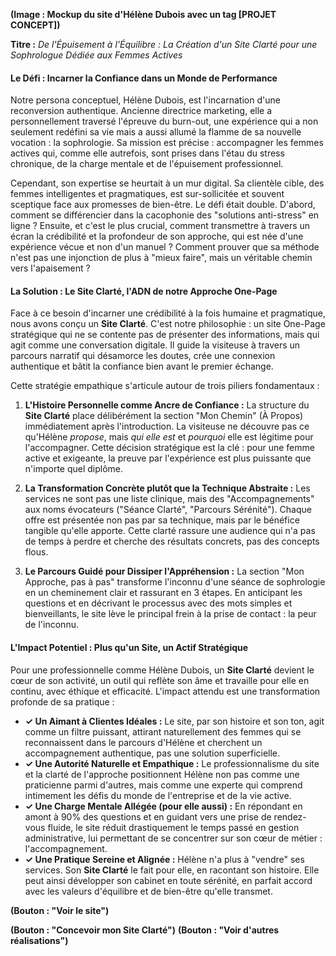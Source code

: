 **(Image : Mockup du site d'Hélène Dubois avec un tag [PROJET CONCEPT])**

**Titre :** *De l'Épuisement à l'Équilibre : La Création d'un Site Clarté pour une Sophrologue Dédiée aux Femmes Actives*

#### **Le Défi : Incarner la Confiance dans un Monde de Performance**

Notre persona conceptuel, Hélène Dubois, est l'incarnation d'une reconversion authentique. Ancienne directrice marketing, elle a personnellement traversé l'épreuve du burn-out, une expérience qui a non seulement redéfini sa vie mais a aussi allumé la flamme de sa nouvelle vocation : la sophrologie. Sa mission est précise : accompagner les femmes actives qui, comme elle autrefois, sont prises dans l'étau du stress chronique, de la charge mentale et de l'épuisement professionnel.

Cependant, son expertise se heurtait à un mur digital. Sa clientèle cible, des femmes intelligentes et pragmatiques, est sur-sollicitée et souvent sceptique face aux promesses de bien-être. Le défi était double. D'abord, comment se différencier dans la cacophonie des "solutions anti-stress" en ligne ? Ensuite, et c'est le plus crucial, comment transmettre à travers un écran la crédibilité et la profondeur de son approche, qui est née d'une expérience vécue et non d'un manuel ? Comment prouver que sa méthode n'est pas une injonction de plus à "mieux faire", mais un véritable chemin vers l'apaisement ?

#### **La Solution : Le Site Clarté, l'ADN de notre Approche One-Page**

Face à ce besoin d'incarner une crédibilité à la fois humaine et pragmatique, nous avons conçu un **Site Clarté**. C'est notre philosophie : un site One-Page stratégique qui ne se contente pas de présenter des informations, mais qui agit comme une conversation digitale. Il guide la visiteuse à travers un parcours narratif qui désamorce les doutes, crée une connexion authentique et bâtit la confiance bien avant le premier échange.

Cette stratégie empathique s'articule autour de trois piliers fondamentaux :

1.  **L'Histoire Personnelle comme Ancre de Confiance :** La structure du **Site Clarté** place délibérément la section "Mon Chemin" (À Propos) immédiatement après l'introduction. La visiteuse ne découvre pas ce qu'Hélène *propose*, mais *qui elle est* et *pourquoi* elle est légitime pour l'accompagner. Cette décision stratégique est la clé : pour une femme active et exigeante, la preuve par l'expérience est plus puissante que n'importe quel diplôme.

2.  **La Transformation Concrète plutôt que la Technique Abstraite :** Les services ne sont pas une liste clinique, mais des "Accompagnements" aux noms évocateurs ("Séance Clarté", "Parcours Sérénité"). Chaque offre est présentée non pas par sa technique, mais par le bénéfice tangible qu'elle apporte. Cette clarté rassure une audience qui n'a pas de temps à perdre et cherche des résultats concrets, pas des concepts flous.

3.  **Le Parcours Guidé pour Dissiper l'Appréhension :** La section "Mon Approche, pas à pas" transforme l'inconnu d'une séance de sophrologie en un cheminement clair et rassurant en 3 étapes. En anticipant les questions et en décrivant le processus avec des mots simples et bienveillants, le site lève le principal frein à la prise de contact : la peur de l'inconnu.

#### **L'Impact Potentiel : Plus qu'un Site, un Actif Stratégique**

Pour une professionnelle comme Hélène Dubois, un **Site Clarté** devient le cœur de son activité, un outil qui reflète son âme et travaille pour elle en continu, avec éthique et efficacité. L'impact attendu est une transformation profonde de sa pratique :

*   **✓ Un Aimant à Clientes Idéales :** Le site, par son histoire et son ton, agit comme un filtre puissant, attirant naturellement des femmes qui se reconnaissent dans le parcours d'Hélène et cherchent un accompagnement authentique, pas une solution superficielle.
*   **✓ Une Autorité Naturelle et Empathique :** Le professionnalisme du site et la clarté de l'approche positionnent Hélène non pas comme une praticienne parmi d'autres, mais comme une experte qui comprend intimement les défis du monde de l'entreprise et de la vie active.
*   **✓ Une Charge Mentale Allégée (pour elle aussi) :** En répondant en amont à 90% des questions et en guidant vers une prise de rendez-vous fluide, le site réduit drastiquement le temps passé en gestion administrative, lui permettant de se concentrer sur son cœur de métier : l'accompagnement.
*   **✓ Une Pratique Sereine et Alignée :** Hélène n'a plus à "vendre" ses services. Son **Site Clarté** le fait pour elle, en racontant son histoire. Elle peut ainsi développer son cabinet en toute sérénité, en parfait accord avec les valeurs d'équilibre et de bien-être qu'elle transmet.

**(Bouton : "Voir le site")**

**(Bouton : "Concevoir mon Site Clarté")**
**(Bouton : "Voir d'autres réalisations")**
